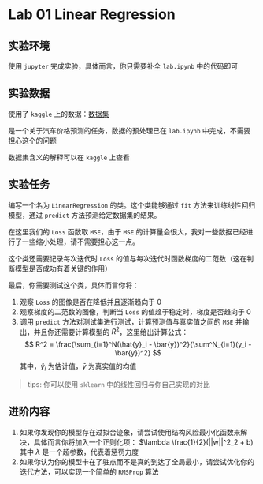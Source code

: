 # Lab 01 Linear Regression

## 实验环境

使用 `jupyter` 完成实验，具体而言，你只需要补全 `lab.ipynb` 中的代码即可

## 实验数据

使用了 `kaggle` 上的数据：[数据集](https://www.kaggle.com/datasets/hellbuoy/car-price-prediction)

是一个关于汽车价格预测的任务，数据的预处理已在 `lab.ipynb` 中完成，不需要担心这个的问题

数据集含义的解释可以在 `kaggle` 上查看

## 实验任务

编写一个名为 `LinearRegression` 的类。这个类能够通过 `fit` 方法来训练线性回归模型，通过 `predict` 方法预测给定数据集的结果。

在这里我们的 `Loss` 函数取 `MSE`，由于 `MSE` 的计算量会很大，我对一些数据已经进行了一些缩小处理，请不需要担心这一点。

这个类还需要记录每次迭代时 `Loss` 的值与每次迭代时函数梯度的二范数（这在判断模型是否成功有着关键的作用）

最后，你需要测试这个类，具体而言你将：
1. 观察 `Loss` 的图像是否在降低并且逐渐趋向于 $0$
2. 观察梯度的二范数的图像，判断当 `Loss` 的值趋于稳定时，梯度是否趋向于 $0$
3. 调用 `predict` 方法对测试集进行测试，计算预测值与真实值之间的 `MSE` 并输出，并且你还需要计算模型的 $R^2$，这里给出计算公式：
   $$
   R^2 = \frac{\sum_{i=1}^N(\hat{y}_i - \bar{y})^2}{\sum^N_{i=1}(y_i - \bar{y})^2}
   $$
   其中，$\hat{y}_i$ 为估计值，$\bar{y}$ 为真实值的均值

> tips: 你可以使用 `sklearn` 中的线性回归与你自己实现的对比

## 进阶内容

1. 如果你发现你的模型存在过拟合迹象，请尝试使用结构风险最小化函数来解决，具体而言你将加入一个正则化项：
   $\lambda \frac{1}{2}(||w||^2_2 + b)
   其中 $\lambda$ 是一个超参数，代表着惩罚力度
2. 如果你认为你的模型卡在了驻点而不是真的到达了全局最小，请尝试优化你的迭代方法，可以实现一个简单的 `RMSProp` 算法
